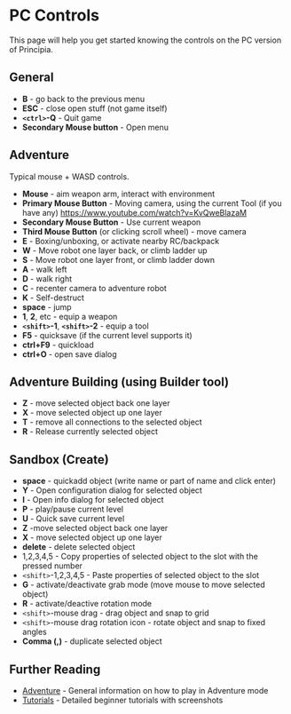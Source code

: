 # PC Controls
This page will help you get started knowing the controls on the PC version of Principia.

## General
* **B** - go back to the previous menu
* **ESC** - close open stuff (not game itself)
* **`<ctrl>`-Q** - Quit game
* **Secondary Mouse button** - Open menu

## Adventure
Typical mouse + WASD controls.

* **Mouse** - aim weapon arm, interact with environment
* **Primary Mouse Button** - Moving camera, using the current Tool (if you have any) https://www.youtube.com/watch?v=KvQweBlazaM
* **Secondary Mouse Button** - Use current weapon
* **Third Mouse Button** (or clicking scroll wheel) - move camera
* **E** - Boxing/unboxing, or activate nearby RC/backpack
* **W** - Move robot one layer back, or climb ladder up
* **S** - Move robot one layer front, or climb ladder down
* **A** - walk left
* **D** - walk right
* **C** - recenter camera to adventure robot
* **K** - Self-destruct
* **space** - jump
* **1**, **2**, etc - equip a weapon
* **`<shift>`-1**, **`<shift>`-2** - equip a tool
* **F5** - quicksave (if the current level supports it)
* **ctrl+F9** - quickload
* **ctrl+O** - open save dialog

## Adventure Building (using Builder tool)
* **Z** - move selected object back one layer
* **X** - move selected object up one layer
* **T** - remove all connections to the selected object
* **R** - Release currently selected object

## Sandbox (Create)
* **space** - quickadd object (write name or part of name and click enter)
* **Y** - Open configuration dialog for selected object
* **I** - Open info dialog for selected object
* **P** - play/pause current level
* **U** - Quick save current level
* **Z** -move selected object back one layer
* **X** - move selected object up one layer
* **delete** - delete selected object
* 1,2,3,4,5 - Copy properties of selected object to the slot with the pressed number
* `<shift>`-1,2,3,4,5 - Paste properties of selected object to the slot
* **G** - activate/deactivate grab mode (move mouse to move selected object)
* **R** - activate/deactive rotation mode
* `<shift>`-mouse drag - drag object and snap to grid
* `<shift>`-mouse drag rotation icon - rotate object and snap to fixed angles
* **Comma (,)** - duplicate selected object

## Further Reading
* [Adventure](Adventure) - General information on how to play in Adventure mode
* [Tutorials](Tutorials) - Detailed beginner tutorials with screenshots